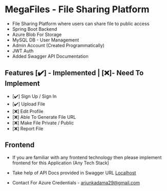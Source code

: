 # MegaFiles - File Sharing Platform

- File Sharing Platform where users can share file to public access
- Spring Boot Backend
- Azure Blob For Storage
- MySQL DB - User Management
- Admin Account  (Created Programmatically)
- JWT Auth
- Added Swagger API Documentation

## Features  [✔️] - Implemented | [❌]- Need To Implement
- [✔️]  Sign Up / Sign In
- [✔️]  Upload File
- [❌]  Edit Profile
- [❌]  Able To Generate File URL
- [❌]  Make File Private / Public
- [❌]  Report File

## Frontend 
- If you are familiar with any frontend technology then please implement frontend for this Application (Any Tech Stack)

- Take help of API Docs provided in Swagger URL [Localhost](http://localhost:8080/swagger-ui/index.html)
 
- Contact For Azure Credentials - arjunkadama29@gmail.com